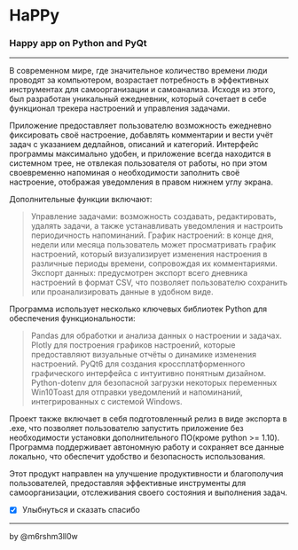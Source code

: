 # HaPPy
### Happy app on Python and PyQt
----------------------------------------
В современном мире, где значительное количество времени люди проводят за компьютером, возрастает потребность в эффективных инструментах для самоорганизации и самоанализа. Исходя из этого, был разработан уникальный ежедневник, который сочетает в себе функционал трекера настроений и управления задачами.

Приложение предоставляет пользователю возможность ежедневно фиксировать своё настроение, добавлять комментарии и вести учёт задач с указанием дедлайнов, описаний и категорий. Интерфейс программы максимально удобен, и приложение всегда находится в системном трее, не отвлекая пользователя от работы, но при этом своевременно напоминая о необходимости заполнить своё настроение, отображая уведомления в правом нижнем углу экрана.

Дополнительные функции включают:
> Управление задачами: возможность создавать, редактировать, удалять задачи, а также устанавливать уведомления и настроить периодичность напоминаний.
> График настроений: в конце дня, недели или месяца пользователь может просматривать график настроений, который визуализирует изменения настроения в различные периоды времени, сопровождая их комментариями.
> Экспорт данных: предусмотрен экспорт всего дневника настроений в формат CSV, что позволяет пользователю сохранить или проанализировать данные в удобном виде.

Программа использует несколько ключевых библиотек Python для обеспечения функциональности:
> Pandas для обработки и анализа данных о настроении и задачах.
> Plotly для построения графиков настроений, которые предоставляют визуальные отчёты о динамике изменения настроений.
> PyQt6 для создания кроссплатформенного графического интерфейса с интуитивно понятным дизайном.
> Python-dotenv для безопасной загрузки некоторых переменных
> Win10Toast для отправки уведомлений и напоминаний, интегрированных с системой Windows.

Проект также включает в себя подготовленный релиз в виде экспорта в .exe, что позволяет пользователю запустить приложение без необходимости установки дополнительного ПО(кроме python >= 1.10). Программа поддерживает автономную работу и сохраняет все данные локально, что обеспечит удобство и безопасность использования.

Этот продукт направлен на улучшение продуктивности и благополучия пользователей, предоставляя эффективные инструменты для самоорганизации, отслеживания своего состояния и выполнения задач.

- [x] Улыбнуться и сказать спасибо

---------------------------------------
by @m6rshm3ll0w
